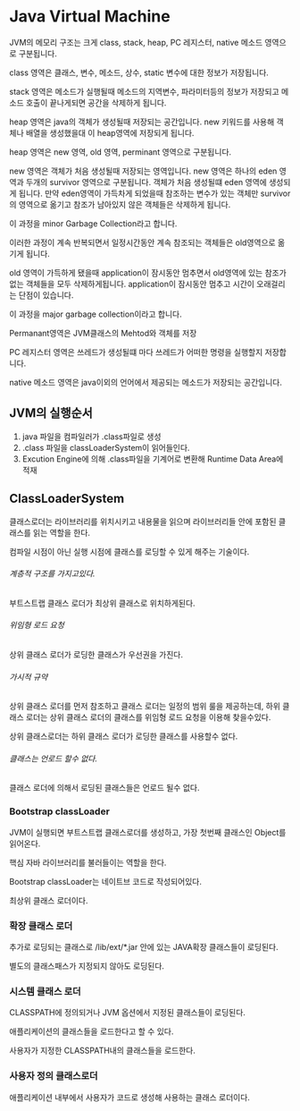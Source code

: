 # Java Virtual Machine

JVM의 메모리 구조는 크게 class, stack, heap, PC 레지스터, native 메소드 영역으로 구분됩니다.

class 영역은 클래스, 변수, 메소드, 상수, static 변수에 대한 정보가 저장됩니다.

stack 영역은 메소드가 실행될때 메소드의 지역변수, 파라미터등의 정보가 저장되고 메소드 호출이 끝나게되면 공간을 삭제하게 됩니다.

heap 영역은 java의 객체가 생성될때 저장되는 공간입니다. new 키워드를 사용해 객체나 배열을 생성했을대
이 heap영역에 저장되게 됩니다.

heap 영역은 new 영역, old 영역, perminant 영역으로 구분됩니다.

new 영역은 객체가 처음 생성될때 저장되는 영역입니다.
new 영역은 하나의 eden 영역과 두개의 survivor 영역으로 구분됩니다. 
객체가 처음 생성될떄 eden 영역에 생성되게 됩니다. 만약 eden영역이 가득차게 되었을때 참조하는 변수가 있는 객체만
survivor의 영역으로 옮기고 참조가 남아있지 않은 객체들은 삭제하게 됩니다. 

이 과정을 minor Garbage Collection라고 합니다.

이러한 과정이 계속 반복되면서 일정시간동안 계속 참조되는 객체들은 old영역으로 옮기게 됩니다.

old 영역이 가득하게 됐을때 application이 잠시동안 멈추면서 old영역에 있는 참조가 없는 객체들을 모두 삭제하게됩니다.
application이 잠시동안 멈추고 시간이 오래걸리는 단점이 있습니다. 

이 과정을 major garbage collection이라고 합니다.

Permanant영역은 JVM클래스의 Mehtod와 객체를 저장

PC 레지스터 영역은 쓰레드가 생성될떄 마다 쓰레드가 어떠한 명령을 실행할지 저장합니다.

native 메소드 영역은 java이외의 언어에서 제공되는 메소드가 저장되는 공간입니다.

## JVM의 실행순서
1. java 파일을 컴파일러가 .class파일로 생성
2. .class 파일을 classLoaderSystem이 읽어들인다.
3. Excution Engine에 의해 .class파일을 기계어로 변환해 Runtime Data Area에 적재

## ClassLoaderSystem
클래스로더는 라이브러리를 위치시키고 내용물을 읽으며 라이브러리들 안에 포함된 클래스를 읽는 역할을 한다.

컴파일 시점이 아닌 실행 시점에 클래스를 로딩할 수 있게 해주는 기술이다.

###### 계층적 구조를 가지고있다.
부트스트랩 클래스 로더가 최상위 클래스로 위치하게된다.

###### 위임형 로드 요청
상위 클래스 로더가 로딩한 클래스가 우선권을 가진다.

###### 가시적 규약
상위 클래스 로더를 먼저 참조하고 클래스 로더는 일정의 범위 룰을 제공하는데, 하위 클래스 로더는 상위 클래스 로더의 클래스를 위임형 로드 요청을 이용해 찾을수있다.

상위 클래스로더는 하위 클래스 로더가 로딩한 클래스를 사용할수 없다.

###### 클래스는 언로드 할수 없다.
클래스 로더에 의해서 로딩된 클래스들은 언로드 될수 없다.

### Bootstrap classLoader
JVM이 실행되면 부트스트랩 클래스로더를 생성하고, 가장 첫번째 클래스인 Object를 읽어온다.

핵심 자바 라이브러리를 불러들이는 역할을 한다.

Bootstrap classLoader는 네이트브 코드로 작성되어있다.

최상위 클래스 로더이다.

### 확장 클래스 로더
추가로 로딩되는 클래스로 /lib/ext/*.jar 안에 있는 JAVA확장 클래스들이 로딩된다.

별도의 클래스패스가 지정되지 않아도 로딩된다.

### 시스템 클래스 로더
CLASSPATH에 정의되거나 JVM 옵션에서 지정된 클래스들이 로딩된다.

애플리케이션의 클래스들을 로드한다고 할 수 있다.

사용자가 지정한 CLASSPATH내의 클래스들을 로드한다.

### 사용자 정의 클래스로더
애플리케이션 내부에서 사용자가 코드로 생성해 사용하는 클래스 로더이다.